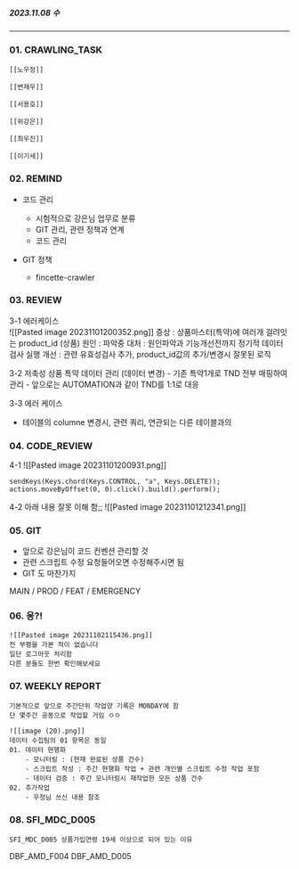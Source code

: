 
##### 2023.11.08 수

---

### 01. CRAWLING_TASK

	[[노우정]]

	[[변재우]]

	[[서용호]]

	[[위강은]]

	[[최우진]] 

	[[이기세]]


### 02. REMIND

- 코드 관리 
	- 시험적으로 강은님 업무로 분류
	- GIT 관리, 관련 정책과 연계
	- 코드 관리

- GIT 정책
	- fincette-crawler

### 03. REVIEW	

3-1 에러케이스  	
	![[Pasted image 20231101200352.png]]
	증상 : 상품마스터(특약)에 여러개 걸려잇는 product_id (상품)
	원인 : 파악중
	대처 : 원인파악과 기능개선전까지 정기적 데이터 검사 실행
	개선 : 관련 유효성검사 추가, product_id값의 추가/변경시 잘못된 로직


3-2 저축성 상품 특약 데이터 관리 (데이터 변경)
	- 기존 특약1개로 TND 전부 매핑하여 관리
	- 앞으로는 AUTOMATION과 같이 TND를 1:1로 대응


3-3 에러 케이스
- 테이블의 columne 변경시,  관련 쿼리, 연관되는 다른 테이블과의 


### 04. CODE_REVIEW

4-1
	![[Pasted image 20231101200931.png]]
	
	sendKeys(Keys.chord(Keys.CONTROL, "a", Keys.DELETE));
	actions.moveByOffset(0, 0).click().build().perform();

4-2
	아래 내용 잘못 이해 함;; 
	![[Pasted image 20231101212341.png]]


### 05. GIT

- 앞으로 강은님이 코드 컨벤션 관리할 것
- 관련 스크립트 수정 요청들어오면 수정해주시면 됨 
- GIT 도 마찬가지

MAIN / PROD / FEAT / EMERGENCY 

### 06. 응?!
	
	![[Pasted image 20231102115436.png]]
	전 부평을 가본 적이 없습니다
	일단 로그아웃 처리함 
	다른 분들도 한번 확인해보세요

### 07. WEEKLY REPORT
	
	기본적으로 앞으로 주간단위 작업양 기록은 MONDAY에 함 
	단 몇주간 공동으로 작업할 거임 ㅇㅇ
	
	![[image (20).png]]
	데이터 수집팀의 01 항목은 동일 
	01. 데이터 현행화 
		- 모니터링 : (현재 완료된 상품 건수) 
		- 스크립트 작성 : 주간 현행화 작업 + 관련 개인별 스크립트 수정 작업 포함 
		- 데이터 검증 : 주간 모니터링시 재작업한 모든 상품 건수 
	02. 추가작업 
		- 우정님 쓰신 내용 참조 

### 08. SFI_MDC_D005

	SFI_MDC_D005 상품가입연령 19세 이상으로 되어 있는 이유

DBF_AMD_F004
DBF_AMD_D005
